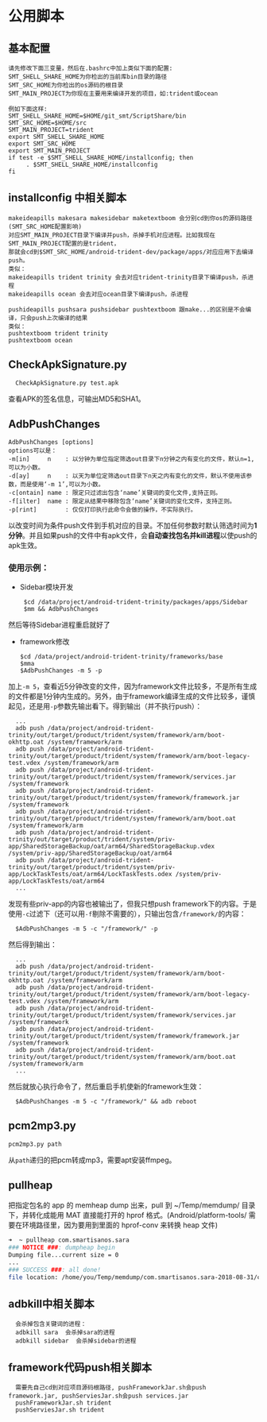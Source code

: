 # 公用脚本

## 基本配置
```
请先修改下面三变量，然后在.bashrc中加上类似下面的配置:
SMT_SHELL_SHARE_HOME为你检出的当前库bin目录的路径
SMT_SRC_HOME为你检出的os源码的根目录
SMT_MAIN_PROJECT为你现在主要用来编译开发的项目，如:trident或ocean

例如下面这样:
SMT_SHELL_SHARE_HOME=$HOME/git_smt/ScriptShare/bin
SMT_SRC_HOME=$HOME/src
SMT_MAIN_PROJECT=trident
export SMT_SHELL_SHARE_HOME
export SMT_SRC_HOME
export SMT_MAIN_PROJECT
if test -e $SMT_SHELL_SHARE_HOME/installconfig; then
     . $SMT_SHELL_SHARE_HOME/installconfig
fi
```
## installconfig 中相关脚本
```
makeideapills makesara makesidebar maketextboom 会分别cd到你os的源码路径(SMT_SRC_HOME配置影响)
对应SMT_MAIN_PROJECT目录下编译并push，杀掉手机对应进程。比如我现在SMT_MAIN_PROJECT配置的是trident，
那就会cd到$SMT_SRC_HOME/android-trident-dev/package/apps/对应应用下去编译push。
类似：
makeideapills trident trinity 会去对应trident-trinity目录下编译push，杀进程
makeideapills ocean 会去对应ocean目录下编译push，杀进程

pushideapills pushsara pushsidebar pushtextboom 跟make...的区别是不会编译，只会push上次编译的结果
类似：
pushtextboom trident trinity
pushtextboom ocean
```      
## CheckApkSignature.py

      CheckApkSignature.py test.apk
      
查看APK的签名信息，可输出MD5和SHA1。

## AdbPushChanges

    AdbPushChanges [options]
    options可以是：
    -m[in]     n    : 以分钟为单位指定筛选out目录下n分钟之内有变化的文件，默认n=1,可以为小数。
    -d[ay]     n    : 以天为单位定筛选out目录下n天之内有变化的文件，默认不使用该参数，而是使用‘-m 1’,可以为小数。
    -c[ontain] name : 限定只过滤出包含‘name’关键词的变化文件,支持正则。
    -f[ilter]  name : 限定从结果中移除包含‘name’关键词的变化文件，支持正则。
    -p[rint]        : 仅仅打印执行此命令会做的操作，不实际执行。

以改变时间为条件push文件到手机对应的目录。不加任何参数时默认筛选时间为**1分钟**。并且如果push的文件中有apk文件，会**自动查找包名并kill进程**以使push的apk生效。

### 使用示例：
* Sidebar模块开发

       $cd /data/project/android-trident-trinity/packages/apps/Sidebar
       $mm && AdbPushChanges
 
 然后等待Sidebar进程重启就好了
 
 * framework修改
 
       $cd /data/project/android-trident-trinity/frameworks/base
       $mma
       $AdbPushChanges -m 5 -p
       
加上`-m 5`，查看近5分钟改变的文件，因为framework文件比较多，不是所有生成的文件都是1分钟内生成的。另外，由于framework编译生成的文件比较多，谨慎起见，还是用`-p`参数先输出看下。得到输出（并不执行push）：

      ...
      adb push /data/project/android-trident-trinity/out/target/product/trident/system/framework/arm/boot-okhttp.oat /system/framework/arm
      adb push /data/project/android-trident-trinity/out/target/product/trident/system/framework/arm/boot-legacy-test.vdex /system/framework/arm
      adb push /data/project/android-trident-trinity/out/target/product/trident/system/framework/services.jar /system/framework
      adb push /data/project/android-trident-trinity/out/target/product/trident/system/framework/framework.jar /system/framework
      adb push /data/project/android-trident-trinity/out/target/product/trident/system/framework/arm/boot.oat /system/framework/arm
      adb push /data/project/android-trident-trinity/out/target/product/trident/system/priv-app/SharedStorageBackup/oat/arm64/SharedStorageBackup.vdex /system/priv-app/SharedStorageBackup/oat/arm64
      adb push /data/project/android-trident-trinity/out/target/product/trident/system/priv-app/LockTaskTests/oat/arm64/LockTaskTests.odex /system/priv-app/LockTaskTests/oat/arm64
      ...

发现有些priv-app的内容也被输出了，但我只想push framework下的内容。于是使用`-c`过滤下（还可以用`-f`剔除不需要的），只输出包含`/framework/`的内容：

      $AdbPushChanges -m 5 -c "/framework/" -p
      
然后得到输出：

      ...
      adb push /data/project/android-trident-trinity/out/target/product/trident/system/framework/arm/boot-okhttp.oat /system/framework/arm
      adb push /data/project/android-trident-trinity/out/target/product/trident/system/framework/arm/boot-legacy-test.vdex /system/framework/arm
      adb push /data/project/android-trident-trinity/out/target/product/trident/system/framework/services.jar /system/framework
      adb push /data/project/android-trident-trinity/out/target/product/trident/system/framework/framework.jar /system/framework
      adb push /data/project/android-trident-trinity/out/target/product/trident/system/framework/arm/boot.oat /system/framework/arm
      ...

然后就放心执行命令了，然后重启手机使新的framework生效：

      $AdbPushChanges -m 5 -c "/framework/" && adb reboot

## pcm2mp3.py

    pcm2mp3.py path

从`path`递归的把pcm转成mp3，需要apt安装ffmpeg。


## pullheap

把指定包名的 app 的 memheap dump 出来，pull 到 ~/Temp/memdump/ 目录下，并转化成能用 MAT 直接能打开的 hprof 格式。(Android/platform-tools/ 需要在环境路径里，因为要用到里面的 hprof-conv 来转换 heap 文件)

```sh
➜  ~ pullheap com.smartisanos.sara
### NOTICE ###: dumpheap begin
Dumping file...current size = 0
...
### SUCCESS ###: all done!
file location: /home/you/Temp/memdump/com.smartisanos.sara-2018-08-31/com.smartisanos.sara-conv.hprof
```
## adbkill中相关脚本
```
  会杀掉包含关键词的进程：
  adbkill sara  会杀掉sara的进程
  adbkill sidebar  会杀掉sidebar的进程
```
## framework代码push相关脚本

```
  需要先自己cd到对应项目源码根路径, pushFrameworkJar.sh会push framework.jar, pushServiesJar.sh会push services.jar  
  pushFrameworkJar.sh trident  
  pushServiesJar.sh trident

```
